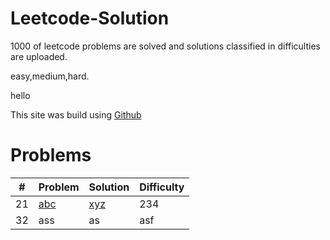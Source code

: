 # Leetcode-Solution
1000 of leetcode problems are solved and solutions classified in difficulties are uploaded. 

easy,medium,hard.

hello

This site was build using [Github](https://leetcode.com/problemset/all/?page=1)

# Problems
#|Problem|Solution|Difficulty
 --- | --- | --- | --- 
21|[abc](https://leetcode.com/problemset/all/?page=1)|[xyz](https://leetcode.com/problemset/all/?page=1)|234
32|ass|as|asf
